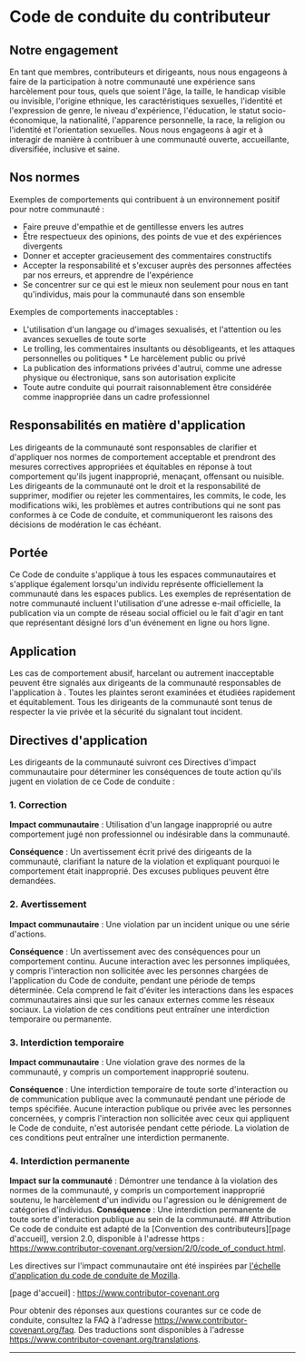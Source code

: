 # Code de conduite du contributeur 
## Notre engagement 
En tant que membres, contributeurs et dirigeants, nous nous engageons à faire de la participation à notre communauté une expérience sans harcèlement pour tous, quels que soient l'âge, la taille, le handicap visible ou invisible, l'origine ethnique, les caractéristiques sexuelles, l'identité et l'expression de genre, le niveau d'expérience, l'éducation, le statut socio-économique, la nationalité, l'apparence personnelle, la race, la religion ou l'identité et l'orientation sexuelles. Nous nous engageons à agir et à interagir de manière à contribuer à une communauté ouverte, accueillante, diversifiée, inclusive et saine. 

## Nos normes 
Exemples de comportements qui contribuent à un environnement positif pour notre communauté : 
* Faire preuve d'empathie et de gentillesse envers les autres 
* Être respectueux des opinions, des points de vue et des expériences divergents 
* Donner et accepter gracieusement des commentaires constructifs
* Accepter la responsabilité et s'excuser auprès des personnes affectées par nos erreurs, et apprendre de l'expérience 
* Se concentrer sur ce qui est le mieux non seulement pour nous en tant qu'individus, mais pour la communauté dans son ensemble 
  
Exemples de comportements inacceptables : 
* L'utilisation d'un langage ou d'images sexualisés, et l'attention ou les avances sexuelles de toute sorte 
* Le trolling, les commentaires insultants ou désobligeants, et les attaques personnelles ou politiques * Le harcèlement public ou privé 
* La publication des informations privées d'autrui, comme une adresse physique ou électronique, sans son autorisation explicite 
* Toute autre conduite qui pourrait raisonnablement être considérée comme inappropriée dans un cadre professionnel 

## Responsabilités en matière d'application 
Les dirigeants de la communauté sont responsables de clarifier et d'appliquer nos normes de comportement acceptable et prendront des mesures correctives appropriées et équitables en réponse à tout comportement qu'ils jugent inapproprié, menaçant, offensant ou nuisible. Les dirigeants de la communauté ont le droit et la responsabilité de supprimer, modifier ou rejeter les commentaires, les commits, le code, les modifications wiki, les problèmes et autres contributions qui ne sont pas conformes à ce Code de conduite, et communiqueront les raisons des décisions de modération le cas échéant. 

## Portée 
Ce Code de conduite s'applique à tous les espaces communautaires et s'applique également lorsqu'un individu représente officiellement la communauté dans les espaces publics. Les exemples de représentation de notre communauté incluent l'utilisation d'une adresse e-mail officielle, la publication via un compte de réseau social officiel ou le fait d'agir en tant que représentant désigné lors d'un événement en ligne ou hors ligne. 

## Application 
Les cas de comportement abusif, harcelant ou autrement inacceptable peuvent être signalés aux dirigeants de la communauté responsables de l'application à . Toutes les plaintes seront examinées et étudiées rapidement et équitablement. Tous les dirigeants de la communauté sont tenus de respecter la vie privée et la sécurité du signalant tout incident. 

## Directives d'application 
Les dirigeants de la communauté suivront ces Directives d'impact communautaire pour déterminer les conséquences de toute action qu'ils jugent en violation de ce Code de conduite : 

### 1. Correction
 **Impact communautaire** : Utilisation d'un langage inapproprié ou autre comportement jugé non professionnel ou indésirable dans la communauté. 
 
 **Conséquence** : Un avertissement écrit privé des dirigeants de la communauté, clarifiant la nature de la violation et expliquant pourquoi le comportement était inapproprié. Des excuses publiques peuvent être demandées. 
 
 ### 2. Avertissement 
 **Impact communautaire** : Une violation par un incident unique ou une série d'actions. 
 
 **Conséquence** : Un avertissement avec des conséquences pour un comportement continu. Aucune interaction avec les personnes impliquées, y compris l'interaction non sollicitée avec les personnes chargées de l'application du Code de conduite, pendant une période de temps déterminée. Cela comprend le fait d'éviter les interactions dans les espaces communautaires ainsi que sur les canaux externes comme les réseaux sociaux. La violation de ces conditions peut entraîner une interdiction temporaire ou permanente. 
 
 ### 3. Interdiction temporaire 
 **Impact communautaire** : Une violation grave des normes de la communauté, y compris un comportement inapproprié soutenu. 
 
 **Conséquence** : Une interdiction temporaire de toute sorte d'interaction ou de communication publique avec la communauté pendant une période de temps spécifiée. Aucune interaction publique ou privée avec les personnes concernées, y compris l'interaction non sollicitée avec ceux qui appliquent le Code de conduite, n'est autorisée pendant cette période. La violation de ces conditions peut entraîner une interdiction permanente. 

### 4. Interdiction permanente 
**Impact sur la communauté** : Démontrer une tendance à la violation des normes de la communauté, y compris un comportement inapproprié soutenu, le harcèlement d'un individu ou l'agression ou le dénigrement de catégories d'individus. 
**Conséquence** : Une interdiction permanente de toute sorte d'interaction publique au sein de la communauté. ## Attribution Ce code de conduite est adapté de la [Convention des contributeurs][page d'accueil], version 2.0, disponible à l'adresse https : https://www.contributor-covenant.org/version/2/0/code_of_conduct.html.

Les directives sur l'impact communautaire ont été inspirées par [l'échelle d'application du code de conduite de Mozilla](https://github.com/mozilla/diversity).

[page d'accueil] : https://www.contributor-covenant.org

Pour obtenir des réponses aux questions courantes sur ce code de conduite, consultez la FAQ à l'adresse
https://www.contributor-covenant.org/faq. Des traductions sont disponibles à l'adresse
https://www.contributor-covenant.org/translations.

---
